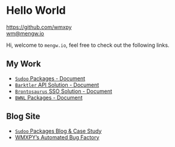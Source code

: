 <link href="https://maxcdn.bootstrapcdn.com/font-awesome/4.7.0/css/font-awesome.min.css" rel="stylesheet" crossorigin="anonymous">

# Hello World

<i class="fa fa-github-square fa-fw"></i> <https://github.com/wmxpy>  
<i class="fa fa-envelope-square fa-fw"></i> [wm@mengw.io](mailto://wm@mengw.io)

Hi, welcome to `mengw.io`, feel free to check out the following links.

## My Work

-   [`Sudoo` Packages - Document](//sudo.dog)
-   [`Barktler` API Solution - Document](//barktler.com)
-   [`Brontosaurus` SSO Solution - Document](//brontosaurus.land)
-   [`BWNL` Packages - Document](//bwnl.io)

## Blog Site

-   [`Sudoo` Packages Blog & Case Study](//sudo.mengw.io)
-   [WMXPY’s Automated Bug Factory](//blog.mengw.io)
